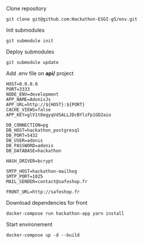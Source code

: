 Clone repository
```
git clone git@github.com:Hackathon-ESGI-g5/env.git
```

Init submodules
```
git submodule init
```

Deploy submodules
```
git submodule update
```

Add .env file on **api/** project
```
HOST=0.0.0.0
PORT=3333
NODE_ENV=development
APP_NAME=AdonisJs
APP_URL=http://${HOST}:${PORT}
CACHE_VIEWS=false
APP_KEY=glV1t8egyqVdSALLJDcBYlzFp1GD2aio

DB_CONNECTION=pg
DB_HOST=hackathon_postgresql
DB_PORT=5432
DB_USER=adonis
DB_PASSWORD=adonis
DB_DATABASE=hackathon

HASH_DRIVER=bcrypt

SMTP_HOST=hackathon-mailhog
SMTP_PORT=1025
MAIL_SENDER=contact@safeshop.fr

FRONT_URL=http://safeshop.fr
```

Download dependencies for front
```
docker-compose run hackathon-app yarn install
```

Start environement
```
docker-compose up -d --build
```